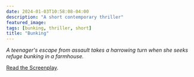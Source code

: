 ```yaml
---
date: 2024-01-03T10:58:08-04:00
description: "A short contemporary thriller"
featured_image: 
tags: [bunking, thriller, short]
title: "Bunking"
---
```

*A teenager's escape from assault takes a harrowing turn when she seeks refuge bunking in a farmhouse.*  

[Read the Screenplay](https://drive.google.com/file/d/1xRR4o8aehtrgPdth-U12FDNKJAUwFtmu/view?usp=sharing).
